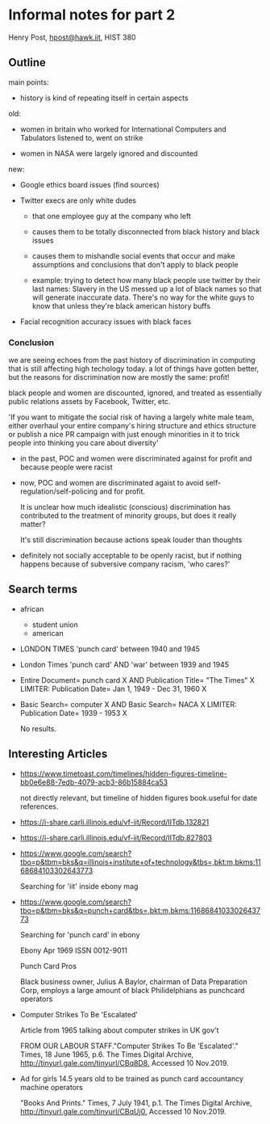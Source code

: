 # Informal notes for part 2

Henry Post, hpost@hawk.iit, HIST 380

<!-- 

2. Use the online archives of the Times of London, plus other relevant sources from the list of databases at

https://library.iit.edu/find/articles/by-subject/history, and/or the archives of Ebony at

https://www.nypl.org/collections/articles-databases/ebony-magazine

to learn more about your topic. Use at least 3 historical newspaper or magazine databases. Be attentive to what’s
being written about as well as what is not making it into the news or what seems to be ignored. Do not use
Google (other than the Ebony archive). Write up a 1-2 page essay on your findings from this stage of your
research and turn it in (printed out) in class on Monday, November 11.

-->

## Outline

main points:

* history is kind of repeating itself in certain aspects

old:

* women in britain who worked for International Computers and Tabulators listened to, went on strike

* women in NASA were largely ignored and discounted

new:

* Google ethics board issues (find sources)

* Twitter execs are only white dudes
  + that one employee guy at the company who left

  + causes them to be totally disconnected from black history and black issues

  + causes them to mishandle social events that occur and make assumptions and conclusions that don't apply to black people

  + example: trying to detect how many black people use twitter by their last names: Slavery in the US messed up a lot of black names so that will generate inaccurate data. There's no way for the white guys to know that unless they're black american history buffs

* Facial recognition accuracy issues with black faces

### Conclusion

we are seeing echoes from the past history of discrimination in computing that is still affecting high techology today.
a lot of things have gotten better, but the reasons for discrimination now are mostly the same: profit!

black people and women are discounted, ignored, and treated as essentially public relations assets by Facebook, Twitter, etc.

'If you want to mitigate the social risk of having a largely white male team, either overhaul your entire company's hiring structure and ethics structure or publish a nice PR campaign with just enough minorities in it to trick people into thinking you care about diversity'

* in the past, POC and women were discriminated against for profit and because people were racist

* now, POC and women are discriminated agaist to avoid self-regulation/self-policing and for profit. 

  It is unclear how much idealistic (conscious) discrimination has contributed to the treatment of minority groups, but does it really matter?
  
  It's still discrimination because actions speak louder than thoughts

* definitely not socially acceptable to be openly racist, but if nothing happens because of subversive company racism, 'who cares?'

## Search terms

* african
  + student union
  + american

* LONDON TIMES 'punch card' between 1940 and 1945

* London Times 'punch card' AND 'war' between 1939 and 1945

* Entire Document= punch card X AND Publication Title= "The Times" X LIMITER: Publication Date= Jan 1, 1949 - Dec 31, 1960 X

* Basic Search= computer X AND Basic Search= NACA X LIMITER: Publication Date= 1939 - 1953 X

  No results.

## Interesting Articles

* <https://www.timetoast.com/timelines/hidden-figures-timeline-bb0e6e88-7edb-4079-acb3-86b15884ca53>

  not directly relevant, but timeline of hidden figures book.useful for date references.

* <https://i-share.carli.illinois.edu/vf-iit/Record/IITdb.132821>

* <https://i-share.carli.illinois.edu/vf-iit/Record/IITdb.827803>

* <https://www.google.com/search?tbo=p&tbm=bks&q=illinois+institute+of+technology&tbs=,bkt:m,bkms:1168684103302643773>

  Searching for 'iit' inside ebony mag

* <https://www.google.com/search?tbo=p&tbm=bks&q=punch+card&tbs=,bkt:m,bkms:1168684103302643773>

  Searching for 'punch card' in ebony

  Ebony Apr 1969
  ISSN 0012-9011

  Punch Card Pros

  Black business owner, Julius A Baylor, chairman of Data Preparation Corp, employs a large amount of black Philidelphians as punchcard operators

* Computer Strikes To Be 'Escalated'

  Article from 1965 talking about computer strikes in UK gov't

  FROM OUR LABOUR STAFF."Computer Strikes To Be 'Escalated'." Times, 18 June 1965, p.6. The Times Digital Archive, <http://tinyurl.gale.com/tinyurl/CBq8D8.> Accessed 10 Nov.2019.

* Ad for girls 14.5 years old to be trained as punch card accountancy machine operators

  "Books And Prints." Times, 7 July 1941, p.1. The Times Digital Archive, <http://tinyurl.gale.com/tinyurl/CBqUj0.> Accessed 10 Nov.2019.
